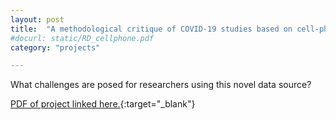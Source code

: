 ```yaml
---
layout: post
title:  "A methodological critique of COVID-19 studies based on cell-phone mobility data"
#docurl: static/RD_cellphone.pdf
category: "projects"

---
```

What challenges are posed for researchers using this novel data source?

[PDF of project linked here.]({{shivyucel.github.io}}/projects/static/RD_cellphone.pdf){:target="_blank"}


